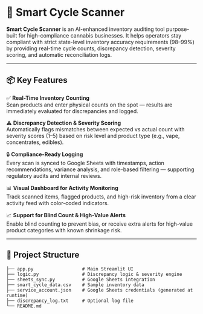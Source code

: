 # 🌿 Smart Cycle Scanner

**Smart Cycle Scanner** is an AI-enhanced inventory auditing tool purpose-built for high-compliance cannabis businesses. It helps operators stay compliant with strict state-level inventory accuracy requirements (98–99%) by providing real-time cycle counts, discrepancy detection, severity scoring, and automatic reconciliation logs.

---

## 📦 Key Features

✅ **Real-Time Inventory Counting**  
Scan products and enter physical counts on the spot — results are immediately evaluated for discrepancies and logged.

⚠️ **Discrepancy Detection & Severity Scoring**  
Automatically flags mismatches between expected vs actual count with severity scores (1–5) based on risk level and product type (e.g., vape, concentrates, edibles).

🔒 **Compliance-Ready Logging**  
Every scan is synced to Google Sheets with timestamps, action recommendations, variance analysis, and role-based filtering — supporting regulatory audits and internal reviews.

📊 **Visual Dashboard for Activity Monitoring**  
Track scanned items, flagged products, and high-risk inventory from a clear activity feed with color-coded indicators.

📈 **Support for Blind Count & High-Value Alerts**  
Enable blind counting to prevent bias, or receive extra alerts for high-value product categories with known shrinkage risk.

---

## 📁 Project Structure

```plaintext
├── app.py                  # Main Streamlit UI
├── logic.py                # Discrepancy logic & severity engine
├── sheets_sync.py          # Google Sheets integration
├── smart_cycle_data.csv    # Sample inventory data
├── service_account.json    # Google Sheets credentials (generated at runtime)
├── discrepancy_log.txt     # Optional log file
└── README.md
